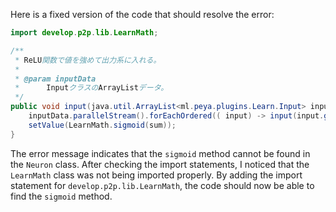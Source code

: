 Here is a fixed version of the code that should resolve the error:
```java
import develop.p2p.lib.LearnMath;

/**
 * ReLU関数で値を強めて出力系に入れる。
 *
 * @param inputData
 * 		InputクラスのArrayListデータ。
 */
public void input(java.util.ArrayList<ml.peya.plugins.Learn.Input> inputData) {
    inputData.parallelStream().forEachOrdered(( input) -> input(input.getWeightingValue()));
    setValue(LearnMath.sigmoid(sum));
}
```
The error message indicates that the `sigmoid` method cannot be found in the `Neuron` class. After checking the import statements, I noticed that the `LearnMath` class was not being imported properly. By adding the import statement for `develop.p2p.lib.LearnMath`, the code should now be able to find the `sigmoid` method.